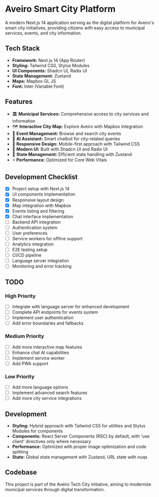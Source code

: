 # Aveiro Smart City Platform

A modern Next.js 14 application serving as the digital platform for Aveiro's smart city initiatives, providing citizens with easy access to municipal services, events, and city information.

## Tech Stack

- **Framework:** Next.js 14 (App Router)
- **Styling:** Tailwind CSS, Stylus Modules
- **UI Components:** Shadcn UI, Radix UI
- **State Management:** Zustand
- **Maps:** Mapbox GL JS
- **Font:** Inter (Variable Font)


## Features

- 🏛️ **Municipal Services:** Comprehensive access to city services and information
- 🗺️ **Interactive City Map:** Explore Aveiro with Mapbox integration
- 📅 **Event Management:** Browse and search city events
- 🤖 **AI Assistant:** Smart chatbot for city-related queries
- 📱 **Responsive Design:** Mobile-first approach with Tailwind CSS
- 🎨 **Modern UI:** Built with Shadcn UI and Radix UI
- 🔄 **State Management:** Efficient state handling with Zustand
- ⚡ **Performance:** Optimized for Core Web Vitals

## Development Checklist

- [x] Project setup with Next.js 14
- [x] UI components implementation
- [x] Responsive layout design
- [x] Map integration with Mapbox
- [x] Events listing and filtering
- [x] Chat interface implementation
- [ ] Backend API integration
- [ ] Authentication system
- [ ] User preferences
- [ ] Service workers for offline support
- [ ] Analytics integration
- [ ] E2E testing setup
- [ ] CI/CD pipeline
- [ ] Language server integration
- [ ] Monitoring and error tracking

## TODO

### High Priority
- [ ] Integrate with language server for enhanced development
- [ ] Complete API endpoints for events system
- [ ] Implement user authentication
- [ ] Add error boundaries and fallbacks

### Medium Priority
- [ ] Add more interactive map features
- [ ] Enhance chat AI capabilities
- [ ] Implement service worker
- [ ] Add PWA support

### Low Priority
- [ ] Add more language options
- [ ] Implement advanced search features
- [ ] Add more city service integrations

## Development

- **Styling:** Hybrid approach with Tailwind CSS for utilities and Stylus Modules for components
- **Components:** React Server Components (RSC) by default, with 'use client' directives only where necessary
- **Performance:** Optimized with proper image optimization and code splitting
- **State:** Global state management with Zustand, URL state with nuqs


## Codebase

This project is part of the Aveiro Tech City initiative, aiming to modernize municipal services through digital transformation.
